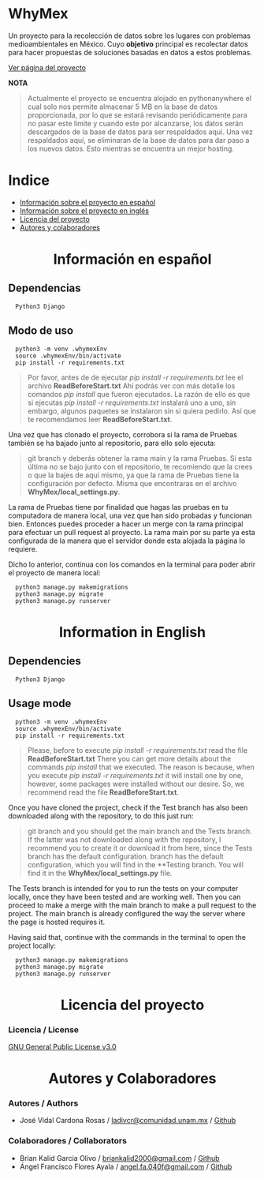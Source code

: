 # WhyMex
Un proyecto para la recolección de datos sobre los lugares con problemas medioambientales en México. 
Cuyo **objetivo** principal es recolectar datos para hacer propuestas de soluciones basadas en datos a estos problemas. 

[Ver página del proyecto](http://whymex.pythonanywhere.com/inicio/)

**NOTA**
> Actualmente el proyecto se encuentra alojado en pythonanywhere el cual solo nos permite almacenar 5 MB en la 
> base de datos proporcionada, por lo que se estará revisando periódicamente para no pasar este limite y cuando este por 
> alcanzarse, los datos serán descargados de la base de datos para ser respaldados aquí. Una vez respaldados aquí, se eliminaran 
> de la base de datos para dar paso a los nuevos datos. Esto mientras se encuentra un mejor hosting. 

# **Indice**
<ul>
  <li><a href="#spanish">Información sobre el proyecto en español</a></li>
  <li><a href="#english">Información sobre el proyecto en inglés</a></li>
  <li><a href="#licen">Licencia del proyecto</a></li>
  <li><a href="#aut">Autores y colaboradores</a></li>
</ul>
 
<center><h1><strong><a name = "spanish">Información en español</a></strong></h1></center>

## Dependencias 
``` 
  Python3 Django
```
## Modo de uso

```
  python3 -m venv .whymexEnv
  source .whymexEnv/bin/activate
  pip install -r requirements.txt
```
> Por favor, antes de de ejecutar *pip install -r requirements.txt* lee el archivo **ReadBeforeStart.txt**
> Ahí podrás ver con más detalle los comandos *pip install* que fueron ejecutados.
> La razón de ello es que si ejecutas *pip install -r requirements.txt* instalará uno a uno, sin embargo, algunos paquetes se
> instalaron sin si quiera pedirlo. Así que te recomendamos leer **ReadBeforeStart.txt**. 


Una vez que has clonado el proyecto, corrobora si la rama de Pruebas también se ha bajado junto al repositorio, para ello solo ejecuta: 
> git branch 
y deberás obtener la rama main y la rama Pruebas. Si esta última no se bajo junto con el repositorio, te recomiendo que la crees o que la bajes de aquí 
mismo, ya que la rama de Pruebas tiene la configuración por defecto. Misma que encontraras en el archivo **WhyMex/local_settings.py**.

La rama de Pruebas tiene por finalidad que hagas las pruebas en tu computadora de manera local, una vez que han sido probadas y funcionan bien. 
Entonces puedes proceder a hacer un merge con la rama principal para efectuar un pull request al proyecto. La rama main por su parte ya esta 
configurada de la manera que el servidor donde esta alojada la página lo requiere. 

Dicho lo anterior, continua con los comandos en la terminal para poder abrir el proyecto de manera local:

```
  python3 manage.py makemigrations
  python3 manage.py migrate
  python3 manage.py runserver
```

 
<center><h1><strong><a name = "english">Information in English</a></strong></h1></center>

## Dependencies
``` 
  Python3 Django
```
## Usage mode
```
  python3 -m venv .whymexEnv
  source .whymexEnv/bin/activate
  pip install -r requirements.txt
```

> Please, before to execute *pip install -r requirements.txt* read the file **ReadBeforeStart.txt**
> There you can get more details about the commands *pip install* that we executed.
> The reason is because, when you execute *pip install -r requirements.txt* it will install one by one, however, some packages
> were installed without our desire. So, we recommend read the file **ReadBeforeStart.txt**. 


Once you have cloned the project, check if the Test branch has also been downloaded along with the repository, to do this just run:  
> git branch 
and you should get the main branch and the Tests branch. If the latter was not downloaded along with the repository,
I recommend you to create it or download it from here, since the Tests branch has the default configuration.
branch has the default configuration, which you will find in the **Testing branch. You will find it in the **WhyMex/local_settings.py** file.

The Tests branch is intended for you to run the tests on your computer locally, once they have been tested and are working well. 
Then you can proceed to make a merge with the main branch to make a pull request to the project. The main branch is already 
configured the way the server where the page is hosted requires it.



Having said that, continue with the commands in the terminal to open the project locally:

```
  python3 manage.py makemigrations
  python3 manage.py migrate
  python3 manage.py runserver
```


<center><h1><strong><a name = "licen">Licencia del proyecto </a></strong></h1></center>

### Licencia / License

[GNU General Public License v3.0](https://www.gnu.org/licenses/gpl-3.0.en.html)

<center><h1><strong><a name = "aut">Autores y Colaboradores</a></strong></h1></center>

### Autores / Authors
* José Vidal Cardona Rosas / ladivcr@comunidad.unam.mx / [Github](https://github.com/Ladivcr/)

### Colaboradores / Collaborators
* Brian Kalid Garcia Olivo / briankalid2000@gmail.com / [Github](https://github.com/briankalid/)
* Ángel Francisco Flores Ayala / angel.fa.040f@gmail.com /  [Github](https://github.com/AngelFA04/) 
